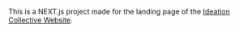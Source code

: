 This is a NEXT.js project made for the landing page of the [Ideation Collective Website](https://www.ideation-collective.com/).
